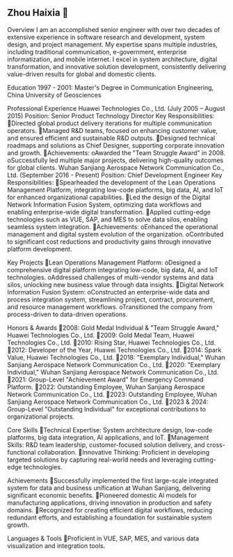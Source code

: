 ## Zhou Haixia 👋
Overview
I am an accomplished senior engineer with over two decades of extensive experience in software research and development, system design, and project management. My expertise spans multiple industries, including traditional communication, e-government, enterprise informatization, and mobile internet. I excel in system architecture, digital transformation, and innovative solution development, consistently delivering value-driven results for global and domestic clients.

Education
1997 - 2001: Master's Degree in Communication Engineering, China University of Geosciences

Professional Experience
Huawei Technologies Co., Ltd. (July 2005 – August 2015)
Position: Senior Product Technology Director
Key Responsibilities:
Directed global product delivery iterations for multiple communication operators.
Managed R&D teams, focused on enhancing customer value, and ensured efficient and sustainable R&D outputs.
Designed technical roadmaps and solutions as Chief Designer, supporting corporate innovation and growth.
Achievements:
oAwarded the "Team Struggle Award" in 2008.
oSuccessfully led multiple major projects, delivering high-quality outcomes for global clients.
Wuhan Sanjiang Aerospace Network Communication Co., Ltd. (September 2016 - Present)
Position: Chief Development Engineer
Key Responsibilities:
Spearheaded the development of the Lean Operations Management Platform, integrating low-code platforms, big data, AI, and IoT for enhanced organizational capabilities.
Led the design of the Digital Network Information Fusion System, optimizing data workflows and enabling enterprise-wide digital transformation.
Applied cutting-edge technologies such as VUE, SAP, and MES to solve data silos, enabling seamless system integration.
Achievements:
oEnhanced the operational management and digital system evolution of the organization.
oContributed to significant cost reductions and productivity gains through innovative platform development.

Key Projects
Lean Operations Management Platform:
oDesigned a comprehensive digital platform integrating low-code, big data, AI, and IoT technologies.
oAddressed challenges of multi-vendor systems and data silos, unlocking new business value through data insights.
Digital Network Information Fusion System:
oConstructed an enterprise-wide data and process integration system, streamlining project, contract, procurement, and resource management workflows.
oTransitioned the company from process-driven to data-driven operations.

Honors & Awards
2008: Gold Medal Individual & "Team Struggle Award," Huawei Technologies Co., Ltd.
2009: Gold Medal Team, Huawei Technologies Co., Ltd.
2010: Rising Star, Huawei Technologies Co., Ltd.
2012: Developer of the Year, Huawei Technologies Co., Ltd.
2014: Spark Value, Huawei Technologies Co., Ltd.
2018: "Exemplary Individual," Wuhan Sanjiang Aerospace Network Communication Co., Ltd.
2020: "Exemplary Individual," Wuhan Sanjiang Aerospace Network Communication Co., Ltd.
2021: Group-Level "Achievement Award" for Emergency Command Platform.
2022: Outstanding Employee, Wuhan Sanjiang Aerospace Network Communication Co., Ltd.
2023: Outstanding Employee, Wuhan Sanjiang Aerospace Network Communication Co., Ltd.
2023 & 2024: Group-Level "Outstanding Individual" for exceptional contributions to organizational projects.

Core Skills
Technical Expertise: System architecture design, low-code platforms, big data integration, AI applications, and IoT.
Management Skills: R&D team leadership, customer-focused solution delivery, and cross-functional collaboration.
Innovative Thinking: Proficient in developing targeted solutions by capturing real-world needs and leveraging cutting-edge technologies.

Achievements
Successfully implemented the first large-scale integrated system for data and business unification at Wuhan Sanjiang, delivering significant economic benefits.
Pioneered domestic AI models for manufacturing applications, driving innovation in production and safety domains.
Recognized for creating efficient digital workflows, reducing redundant efforts, and establishing a foundation for sustainable system growth.

Languages & Tools
Proficient in VUE, SAP, MES, and various data visualization and integration tools.

<!--
**HAIXIA112001/haixia112001** is a ✨ _special_ ✨ repository because its `README.md` (this file) appears on your GitHub profile.

Here are some ideas to get you started:

- 🔭 I am an accomplished senior engineer with over two decades of extensive experience in software research and development, system design, and project management. My expertise spans multiple industries, including traditional communication, e-government, enterprise informatization, and mobile internet. I excel in system architecture, digital transformation, and innovative solution development, consistently delivering value-driven results for global and domestic clients.
- 🌱 I’m currently learning ...
- 👯 I’m looking to collaborate on ...
- 🤔 I’m looking for help with ...
- 💬 Ask me about ...
- 📫 How to reach me: ...
- 😄 Pronouns: ...
- ⚡ Fun fact: ...
-->
